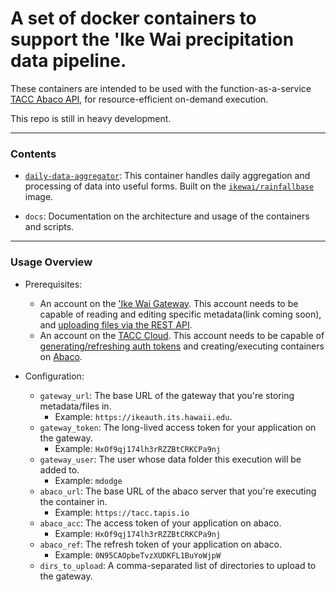 #  A set of docker containers to support the 'Ike Wai precipitation data pipeline.

  

These containers are intended to be used with the function-as-a-service [TACC Abaco API](https://tacc-cloud.readthedocs.io/projects/abaco/en/latest/), for resource-efficient on-demand execution.

This repo is still in heavy development.

----

### Contents

- [`daily-data-aggregator`](https://hub.docker.com/repository/docker/ikewai/daily-data-aggregator): This container handles daily aggregation and processing of data into useful forms. Built on the [`ikewai/rainfallbase`](https://hub.docker.com/repository/docker/ikewai/rainfallbase) image.

- `docs`: Documentation on the architecture and usage of the containers and scripts.  

----
### Usage Overview
- Prerequisites: 
	- An account on the ['Ike Wai Gateway](https://github.com/ikewai/precip_pipeline_container). This account needs to be capable of reading and editing specific metadata(link coming soon), and [uploading files via the REST API](https://github.com/ikewai/precip_pipeline_container/blob/base/daily-data-aggregator/uploader.py). 
	- An account on the [TACC Cloud](https://portal.tacc.utexas.edu/). This account needs to be capable of [generating/refreshing auth tokens](https://tapis-project.github.io/live-docs/#tag/Tokens) and creating/executing containers on [Abaco](https://tacc-cloud.readthedocs.io/projects/abaco/en/latest/).


- Configuration:
	- `gateway_url`: The base URL of the gateway that you're storing metadata/files in. 
		- Example: `https://ikeauth.its.hawaii.edu`.  
	- `gateway_token`: The long-lived access token for your application on the gateway.
		- Example: `HxOf9qj174lh3rRZZBtCRKCPa9nj`
	- `gateway_user`: The user whose data folder this execution will be added to.
		- Example: `mdodge` 
	- `abaco_url`: The base URL of the abaco server that you're executing the container in.
		- Example: `https://tacc.tapis.io`
	- `abaco_acc`: The access token of your application on abaco.
		- Example: `HxOf9qj174lh3rRZZBtCRKCPa9nj`
	- `abaco_ref`: The refresh token of your application on abaco.
		- Example: `0N95CAOpbeTvzXUDKFL1BuYoWjpW`
	- `dirs_to_upload`: A comma-separated list of directories to upload to the gateway.
